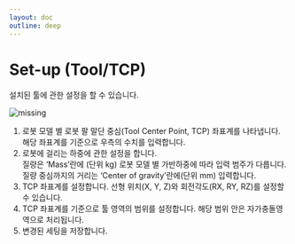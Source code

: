 ```yaml
---
layout: doc
outline: deep
---
```


# Set-up (Tool/TCP)

설치된 툴에 관한 설정을 할 수 있습니다.

![missing](/manual/ko/setup/3.png)

1. 로봇 모델 별 로봇 팔 말단 중심(Tool Center Point, TCP) 좌표계를 나타냅니다.<br>
   해당 좌표계를 기준으로 우측의 수치를 입력합니다.
2. 로봇에 걸리는 하중에 관한 설정을 합니다.<br>
   질량은 ‘Mass’란에 (단위 kg) 로봇 모델 별 가반하중에 따라 입력 범주가 다릅니다.<br>
   질량 중심까지의 거리는 ‘Center of gravity’란에(단위 mm) 입력합니다.
3. TCP 좌표계를 설정합니다. 선형 위치(X, Y, Z)와 회전각도(RX, RY, RZ)를 설정할 수 있습니다.
4. TCP 좌표계를 기준으로 툴 영역의 범위를 설정합니다. 해당 범위 안은 자가충돌영역으로 처리됩니다.
5. 변경된 세팅을 저장합니다.
